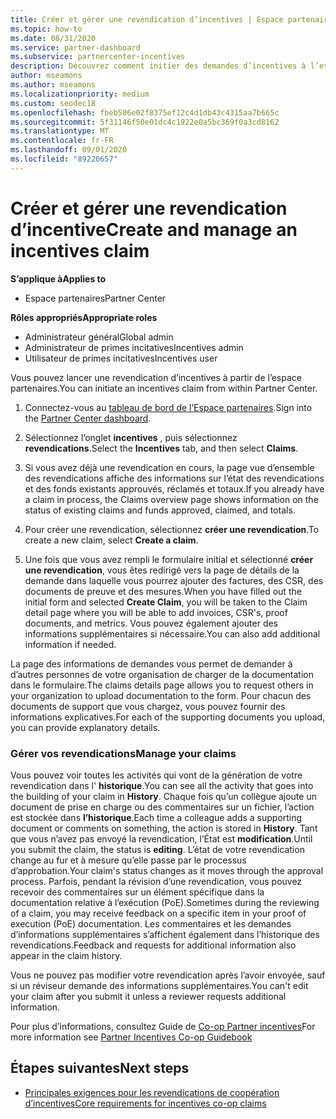 ```yaml
---
title: Créer et gérer une revendication d’incentives | Espace partenaires
ms.topic: how-to
ms.date: 08/31/2020
ms.service: partner-dashboard
ms.subservice: partnercenter-incentives
description: Découvrez comment initier des demandes d’incentives à l’espace partenaires. Vous pouvez voir toutes les activités qui vont de la génération de votre revendication dans l’historique.
author: mseamons
ms.author: mseamons
ms.localizationpriority: medium
ms.custom: seodec18
ms.openlocfilehash: fbeb506e02f8375ef12c4d1db43c4315aa7b665c
ms.sourcegitcommit: 5f31146f50e01dc4c1922e0a5bc369f0a3cd8162
ms.translationtype: MT
ms.contentlocale: fr-FR
ms.lasthandoff: 09/01/2020
ms.locfileid: "89220657"
---
```

# <a name="create-and-manage-an-incentives-claim"></a><span data-ttu-id="5d794-104">Créer et gérer une revendication d’incentive</span><span class="sxs-lookup"><span data-stu-id="5d794-104">Create and manage an incentives claim</span></span>

<span data-ttu-id="5d794-105">**S’applique à**</span><span class="sxs-lookup"><span data-stu-id="5d794-105">**Applies to**</span></span>
- <span data-ttu-id="5d794-106">Espace partenaires</span><span class="sxs-lookup"><span data-stu-id="5d794-106">Partner Center</span></span>

<span data-ttu-id="5d794-107">**Rôles appropriés**</span><span class="sxs-lookup"><span data-stu-id="5d794-107">**Appropriate roles**</span></span>

- <span data-ttu-id="5d794-108">Administrateur général</span><span class="sxs-lookup"><span data-stu-id="5d794-108">Global admin</span></span>
- <span data-ttu-id="5d794-109">Administrateur de primes incitatives</span><span class="sxs-lookup"><span data-stu-id="5d794-109">Incentives admin</span></span>
- <span data-ttu-id="5d794-110">Utilisateur de primes incitatives</span><span class="sxs-lookup"><span data-stu-id="5d794-110">Incentives user</span></span>

<span data-ttu-id="5d794-111">Vous pouvez lancer une revendication d’incentives à partir de l’espace partenaires.</span><span class="sxs-lookup"><span data-stu-id="5d794-111">You can initiate an incentives claim from within Partner Center.</span></span>

1. <span data-ttu-id="5d794-112">Connectez-vous au [tableau de bord de l’Espace partenaires](https://partner.microsoft.com/dashboard/).</span><span class="sxs-lookup"><span data-stu-id="5d794-112">Sign into the [Partner Center dashboard](https://partner.microsoft.com/dashboard/).</span></span>

2. <span data-ttu-id="5d794-113">Sélectionnez l’onglet **incentives** , puis sélectionnez **revendications**.</span><span class="sxs-lookup"><span data-stu-id="5d794-113">Select the **Incentives** tab, and then select **Claims**.</span></span>

3. <span data-ttu-id="5d794-114">Si vous avez déjà une revendication en cours, la page vue d’ensemble des revendications affiche des informations sur l’état des revendications et des fonds existants approuvés, réclamés et totaux.</span><span class="sxs-lookup"><span data-stu-id="5d794-114">If you already have a claim in process, the Claims overview page shows information on the status of existing claims and funds approved, claimed, and totals.</span></span>

4. <span data-ttu-id="5d794-115">Pour créer une revendication, sélectionnez **créer une revendication**.</span><span class="sxs-lookup"><span data-stu-id="5d794-115">To create a new claim, select **Create a claim**.</span></span>

5. <span data-ttu-id="5d794-116">Une fois que vous avez rempli le formulaire initial et sélectionné **créer une revendication**, vous êtes redirigé vers la page de détails de la demande dans laquelle vous pourrez ajouter des factures, des CSR, des documents de preuve et des mesures.</span><span class="sxs-lookup"><span data-stu-id="5d794-116">When you have filled out the initial form and selected **Create Claim**, you will be taken to the Claim detail page where you will be able to add invoices, CSR's, proof documents, and metrics.</span></span> <span data-ttu-id="5d794-117">Vous pouvez également ajouter des informations supplémentaires si nécessaire.</span><span class="sxs-lookup"><span data-stu-id="5d794-117">You can also add additional information if needed.</span></span>

<span data-ttu-id="5d794-118">La page des informations de demandes vous permet de demander à d’autres personnes de votre organisation de charger de la documentation dans le formulaire.</span><span class="sxs-lookup"><span data-stu-id="5d794-118">The claims details page allows you to request others in your organization to upload documentation to the form.</span></span> <span data-ttu-id="5d794-119">Pour chacun des documents de support que vous chargez, vous pouvez fournir des informations explicatives.</span><span class="sxs-lookup"><span data-stu-id="5d794-119">For each of the supporting documents you upload, you can provide explanatory details.</span></span> 

### <a name="manage-your-claims"></a><span data-ttu-id="5d794-120">Gérer vos revendications</span><span class="sxs-lookup"><span data-stu-id="5d794-120">Manage your claims</span></span>

<span data-ttu-id="5d794-121">Vous pouvez voir toutes les activités qui vont de la génération de votre revendication dans l' **historique**.</span><span class="sxs-lookup"><span data-stu-id="5d794-121">You can see all the activity that goes into the building of your claim in **History**.</span></span> <span data-ttu-id="5d794-122">Chaque fois qu’un collègue ajoute un document de prise en charge ou des commentaires sur un fichier, l’action est stockée dans **l’historique**.</span><span class="sxs-lookup"><span data-stu-id="5d794-122">Each time a colleague adds a supporting document or comments on something, the action is stored in **History**.</span></span> <span data-ttu-id="5d794-123">Tant que vous n’avez pas envoyé la revendication, l’État est **modification**.</span><span class="sxs-lookup"><span data-stu-id="5d794-123">Until you submit the claim, the status is **editing**.</span></span> <span data-ttu-id="5d794-124">L’état de votre revendication change au fur et à mesure qu’elle passe par le processus d’approbation.</span><span class="sxs-lookup"><span data-stu-id="5d794-124">Your claim's status changes as it moves through the approval process.</span></span> <span data-ttu-id="5d794-125">Parfois, pendant la révision d’une revendication, vous pouvez recevoir des commentaires sur un élément spécifique dans la documentation relative à l’exécution (PoE).</span><span class="sxs-lookup"><span data-stu-id="5d794-125">Sometimes during the reviewing of a claim, you may receive feedback on a specific item in your proof of execution (PoE) documentation.</span></span> <span data-ttu-id="5d794-126">Les commentaires et les demandes d’informations supplémentaires s’affichent également dans l’historique des revendications.</span><span class="sxs-lookup"><span data-stu-id="5d794-126">Feedback and requests for additional information also appear in the claim history.</span></span>

<span data-ttu-id="5d794-127">Vous ne pouvez pas modifier votre revendication après l’avoir envoyée, sauf si un réviseur demande des informations supplémentaires.</span><span class="sxs-lookup"><span data-stu-id="5d794-127">You can't edit your claim after you submit it unless a reviewer requests additional information.</span></span>

<span data-ttu-id="5d794-128">Pour plus d’informations, consultez Guide de [Co-op Partner incentives](https://assets.microsoft.com/coop-guidebook.pdf)</span><span class="sxs-lookup"><span data-stu-id="5d794-128">For more information see [Partner Incentives Co-op Guidebook](https://assets.microsoft.com/coop-guidebook.pdf)</span></span>

## <a name="next-steps"></a><span data-ttu-id="5d794-129">Étapes suivantes</span><span class="sxs-lookup"><span data-stu-id="5d794-129">Next steps</span></span>

- [<span data-ttu-id="5d794-130">Principales exigences pour les revendications de coopération d’incentives</span><span class="sxs-lookup"><span data-stu-id="5d794-130">Core requirements for incentives co-op claims</span></span>](core-requirements.md)